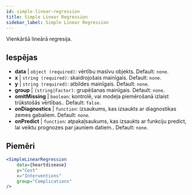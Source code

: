 ```yaml
---
id: simple-linear-regression
title: Simple Linear Regression
sidebar_label: Simple Linear Regression
---
```


Vienkāršā lineārā regresija.

## Iespējas

* __data__ | `object (required)`: vērtību masīvu objekts. Default: `none`.
* __x__ | `string (required)`: skaidrojošais mainīgais. Default: `none`.
* __y__ | `string (required)`: atbildes mainīgais. Default: `none`.
* __group__ | `(string|Factor)`: grupēšanas mainīgais. Default: `none`.
* __omitMissing__ | `boolean`: kontrolē, vai modeļa piemērošanā izlaist trūkstošās vērtības.. Default: `false`.
* __onDiagnostics__ | `function`: izsaukums, kas izsaukts ar diagnostikas zemes gabaliem. Default: `none`.
* __onPredict__ | `function`: atpakaļsaukums, kas izsaukts ar funkciju predict, lai veiktu prognozes par jauniem datiem.. Default: `none`.


## Piemēri

```jsx live
<SimpleLinearRegression 
    data={heartdisease} 
    y="Cost"
    x="Interventions"
    group="Complications"
/>
```

